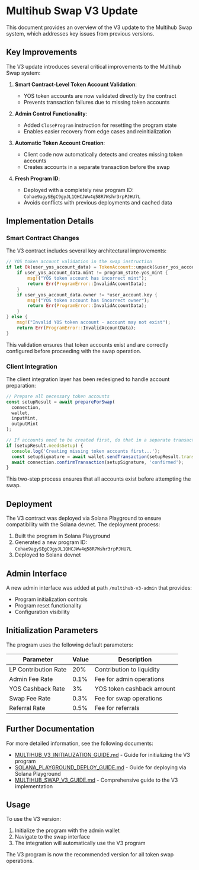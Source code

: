 # Multihub Swap V3 Update

This document provides an overview of the V3 update to the Multihub Swap system, which addresses key issues from previous versions.

## Key Improvements

The V3 update introduces several critical improvements to the Multihub Swap system:

1. **Smart Contract-Level Token Account Validation**:
   - YOS token accounts are now validated directly by the contract
   - Prevents transaction failures due to missing token accounts

2. **Admin Control Functionality**:
   - Added `CloseProgram` instruction for resetting the program state
   - Enables easier recovery from edge cases and reinitialization

3. **Automatic Token Account Creation**:
   - Client code now automatically detects and creates missing token accounts
   - Creates accounts in a separate transaction before the swap

4. **Fresh Program ID**:
   - Deployed with a completely new program ID: `Cohae9agySEgC9gyJL1QHCJWw4q58R7Wshr3rpPJHU7L`
   - Avoids conflicts with previous deployments and cached data

## Implementation Details

### Smart Contract Changes

The V3 contract includes several key architectural improvements:

```rust
// YOS token account validation in the swap instruction
if let Ok(user_yos_account_data) = TokenAccount::unpack(&user_yos_account.data.borrow()) {
    if user_yos_account_data.mint != program_state.yos_mint {
        msg!("YOS token account has incorrect mint");
        return Err(ProgramError::InvalidAccountData);
    }
    if user_yos_account_data.owner != *user_account.key {
        msg!("YOS token account has incorrect owner");
        return Err(ProgramError::InvalidAccountData);
    }
} else {
    msg!("Invalid YOS token account - account may not exist");
    return Err(ProgramError::InvalidAccountData);
}
```

This validation ensures that token accounts exist and are correctly configured before proceeding with the swap operation.

### Client Integration

The client integration layer has been redesigned to handle account preparation:

```typescript
// Prepare all necessary token accounts
const setupResult = await prepareForSwap(
  connection,
  wallet,
  inputMint,
  outputMint
);

// If accounts need to be created first, do that in a separate transaction
if (setupResult.needsSetup) {
  console.log('Creating missing token accounts first...');
  const setupSignature = await wallet.sendTransaction(setupResult.transaction, connection);
  await connection.confirmTransaction(setupSignature, 'confirmed');
}
```

This two-step process ensures that all accounts exist before attempting the swap.

## Deployment

The V3 contract was deployed via Solana Playground to ensure compatibility with the Solana devnet. The deployment process:

1. Built the program in Solana Playground
2. Generated a new program ID: `Cohae9agySEgC9gyJL1QHCJWw4q58R7Wshr3rpPJHU7L`
3. Deployed to Solana devnet

## Admin Interface

A new admin interface was added at path `/multihub-v3-admin` that provides:

- Program initialization controls
- Program reset functionality
- Configuration visibility

## Initialization Parameters

The program uses the following default parameters:

| Parameter             | Value | Description               |
|-----------------------|-------|---------------------------|
| LP Contribution Rate  | 20%   | Contribution to liquidity |
| Admin Fee Rate        | 0.1%  | Fee for admin operations  |
| YOS Cashback Rate     | 3%    | YOS token cashback amount |
| Swap Fee Rate         | 0.3%  | Fee for swap operations   |
| Referral Rate         | 0.5%  | Fee for referrals         |

## Further Documentation

For more detailed information, see the following documents:

- [MULTIHUB_V3_INITIALIZATION_GUIDE.md](./MULTIHUB_V3_INITIALIZATION_GUIDE.md) - Guide for initializing the V3 program
- [SOLANA_PLAYGROUND_DEPLOY_GUIDE.md](./SOLANA_PLAYGROUND_DEPLOY_GUIDE.md) - Guide for deploying via Solana Playground
- [MULTIHUB_SWAP_V3_GUIDE.md](./MULTIHUB_SWAP_V3_GUIDE.md) - Comprehensive guide to the V3 implementation

## Usage

To use the V3 version:

1. Initialize the program with the admin wallet
2. Navigate to the swap interface
3. The integration will automatically use the V3 program

The V3 program is now the recommended version for all token swap operations.